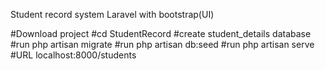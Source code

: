Student record system
Laravel with bootstrap(UI)

#Download project
#cd StudentRecord
#create student_details database
#run php artisan migrate
#run php artisan db:seed
#run php artisan serve
#URL localhost:8000/students